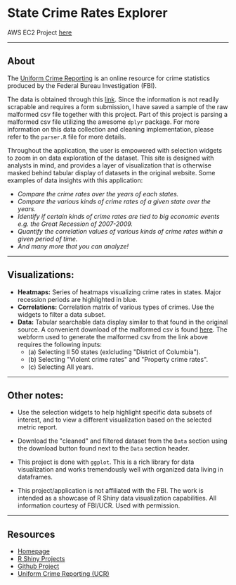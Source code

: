 # State Crime Rates Explorer
AWS EC2 Project <a href="http://shiny.vis.datanaut.io/StateCrimeRates/" target="_blank">here</a>

------

## About
The <a href="http://www.fbi.gov/about-us/cjis/ucr/" target="_blank">Uniform Crime Reporting</a> is an online resource for crime statistics produced by the Federal Bureau Investigation (FBI).

The data is obtained through this <a href="http://www.ucrdatatool.gov/Search/Crime/State/StatebyState.cfm" target="_blank">link</a>.  Since the information is not readily scrapable and requires a form submission, I have saved a sample of the raw malformed csv file together with this project.  Part of this project is parsing a malformed csv file utilizing the awesome `dplyr` package.  For more information on this data collection and cleaning implementation, please refer to the `parser.R` file for more details.

Throughout the application, the user is empowered with selection widgets to zoom in on data exploration of the dataset.  This site is designed with analysts in mind, and provides a layer of visualization that is otherwise masked behind tabular display of datasets in the original website.  Some examples of data insights with this application:
    
- *Compare the crime rates over the years of each states.*
- *Compare the various kinds of crime rates of a given state over the years.*
- *Identify if certain kinds of crime rates are tied to big economic events e.g. the Great Recession of 2007-2009.*
- *Quantify the correlation values of various kinds of crime rates within a given period of time.*
- *And many more that you can analyze!*

------

## Visualizations:
- **Heatmaps:** Series of heatmaps visualizing crime rates in states. Major recession periods are highlighted in blue.
- **Correlations:** Correlation matrix of various types of crimes. Use the widgets to filter a data subset.
- **Data:** Tabular searchable data display similar to that found in the original source.  A convenient download of the malformed csv is found [here](data/data.csv).  The webform used to generate the malformed csv from the link above requires the following inputs:
    - (a) Selecting ll 50 states (exlcluding "District of Columbia").
    - (b) Selecting "Violent crime rates" and "Property crime rates".
    - (c) Selecting All years.

------

## Other notes:
- Use the selection widgets to help highlight specific data subsets of interest, and to view a different visualization based on the selected metric report.

- Download the "cleaned" and filtered dataset from the `Data` section using the download button found next to the `Data` section header.

- This project is done with `ggplot`.  This is a rich library for data visualization and works tremendously well with organized data living in dataframes.

- This project/application is not affiliated with the FBI.  The work is intended as a showcase of R Shiny data visualization capabilities.  All information courtesy of FBI/UCR. Used with permission.

------

## Resources
- <a href="http://chrisrzhou.datanaut.io/" target="_blank">Homepage</a>
- <a href="http://shiny.vis.datanaut.io/" target="_blank">R Shiny Projects</a>
- <a href="https://github.com/chrisrzhou/RShiny-StateCrimeRates" target="_blank">Github Project</a>
- <a href="http://www.ucrdatatool.gov/Search/Crime/State/StatebyState.cfm" target="_blank">Uniform Crime Reporting (UCR)</a>